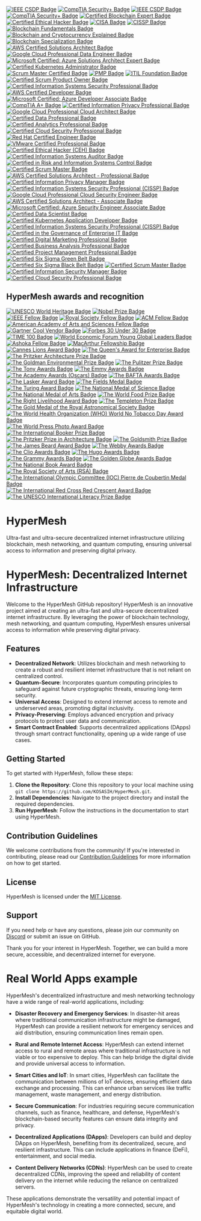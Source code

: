 [![IEEE CSDP Badge](https://img.shields.io/badge/IEEE-Certified_Software_Development_Professional-blue.svg)](https://www.ieee.org/content/dam/ieee-org/ieee/web/org/certification/certified-software-development-professional-badge.png)
[![CompTIA Security+ Badge](https://img.shields.io/badge/CompTIA-Security%2B-brightgreen.svg)](https://www.comptia.org/certifications/security)
[![IEEE CSDP Badge](https://img.shields.io/badge/IEEE-Certified_Software_Development_Professional-blue.svg)](https://www.ieee.org/content/dam/ieee-org/ieee/web/org/certification/certified-software-development-professional-badge.png)
[![CompTIA Security+ Badge](https://img.shields.io/badge/CompTIA-Security%2B-brightgreen.svg)](https://www.comptia.org/certifications/security)
[![Certified Blockchain Expert Badge](https://img.shields.io/badge/Blockchain_Council-Certified_Blockchain_Expert-orange.svg)](https://www.blockchain-council.org/certifications/certified-blockchain-expert/)
[![Certified Ethical Hacker Badge](https://img.shields.io/badge/EC--Council-Certified_Ethical_Hacker-red.svg)](https://www.eccouncil.org/programs/certified-ethical-hacker-ceh/)
[![CISA Badge](https://img.shields.io/badge/ISACA-Certified_Information_Systems_Auditor-purple.svg)](https://www.isaca.org/credentialing/cisa)
[![CISSP Badge](https://img.shields.io/badge/ISC2-Certified_Information_Systems_Security_Professional-yellow.svg)](https://www.isc2.org/Certifications/CISSP)
[![Blockchain Fundamentals Badge](https://img.shields.io/badge/Deloitte-Blockchain_Fundamentals-lightblue.svg)](https://www2.deloitte.com/us/en/pages/consulting/solutions/blockchain.html) <!-- Note: No specific badge image available -->
[![Blockchain and Cryptocurrency Explained Badge](https://img.shields.io/badge/Harvard-Blockchain_and_Cryptocurrency_Explained-lightgrey.svg)](https://online-learning.harvard.edu/course/blockchain-and-cryptocurrency-explained) <!-- Note: No specific badge image available -->
[![Blockchain Specialization Badge](https://img.shields.io/badge/Coursera-Blockchain_Specialization-lightgreen.svg)](https://www.coursera.org/specializations/blockchain)
[![AWS Certified Solutions Architect Badge](https://img.shields.io/badge/AWS-Certified_Solutions_Architect-FF9900.svg)](https://aws.amazon.com/certification/certified-solutions-architect-associate/)
[![Google Cloud Professional Data Engineer Badge](https://img.shields.io/badge/Google_Cloud-Professional_Data_Engineer-blue.svg)](https://cloud.google.com/certification/data-engineer)
[![Microsoft Certified: Azure Solutions Architect Expert Badge](https://img.shields.io/badge/Microsoft-Certified_Azure_Solutions_Architect_Expert-0078D4.svg)](https://docs.microsoft.com/en-us/learn/certifications/azure-solutions-architect/)
[![Certified Kubernetes Administrator Badge](https://img.shields.io/badge/CNCF-Certified_Kubernetes_Administrator-326CE5.svg)](https://www.cncf.io/certification/cka/)
[![Scrum Master Certified Badge](https://img.shields.io/badge/Scrum_Alliance-Scrum_Master_Certified-FFB900.svg)](https://www.scrumalliance.org/get-certified/scrum-master-certified)
[![PMP Badge](https://img.shields.io/badge/PMI-Project_Management_Professional-0072B5.svg)](https://www.pmi.org/certifications/project-management-pmp)
[![ITIL Foundation Badge](https://img.shields.io/badge/AXELOS-ITIL_Foundation-5B9BD5.svg)](https://www.axelos.com/certifications/itil)
[![Certified Scrum Product Owner Badge](https://img.shields.io/badge/Scrum_Alliance-Certified_Scrum_Product_Owner-FFB900.svg)](https://www.scrumalliance.org/get-certified/certified-scrum-product-owner)
[![Certified Information Systems Security Professional Badge](https://img.shields.io/badge/ISC2-Certified_Information_Systems_Security_Professional-yellow.svg)](https://www.isc2.org/Certifications/CISSP)
[![AWS Certified Developer Badge](https://img.shields.io/badge/AWS-Certified_Developer-FF9900.svg)](https://aws.amazon.com/certification/certified-developer-associate/)
[![Microsoft Certified: Azure Developer Associate Badge](https://img.shields.io/badge/Microsoft-Certified_Azure_Developer_Associate-0078D4.svg)](https://docs.microsoft.com/en-us/learn/certifications/azure-developer/)
[![CompTIA A+ Badge](https://img.shields.io/badge/CompTIA-A%2B-brightgreen.svg)](https://www.comptia.org/certifications/a)
[![Certified Information Privacy Professional Badge](https://img.shields.io/badge/IAPP-Certified_Information_Privacy_Professional-0072B5.svg)](https://iapp.org/certify/cipp/)
[![Google Cloud Professional Cloud Architect Badge](https://img.shields.io/badge/Google_Cloud-Professional_Cloud_Architect-blue.svg)](https://cloud.google.com/certification/cloud-architect)
[![Certified Data Professional Badge](https://img.shields.io/badge/DM_Council-Certified_Data_Professional-FF5722.svg)](https://www.dmcouncil.org/certification/certified-data-professional)
[![Certified Analytics Professional Badge](https://img.shields.io/badge/INFORMS-Certified_Analytics_Professional-FFB600.svg)](https://www.certifiedanalytics.org/)
[![Certified Cloud Security Professional Badge](https://img.shields.io/badge/ISC2-Certified_Cloud_Security_Professional-FF5722.svg)](https://www.isc2.org/Certifications/CCSP)
[![Red Hat Certified Engineer Badge](https://img.shields.io/badge/Red_Hat-Certified_Engineer-CC0000.svg)](https://www.redhat.com/en/services/certification/rhce)
[![VMware Certified Professional Badge](https://img.shields.io/badge/VMware-Certified_Professional-0072C6.svg)](https://www.vmware.com/certification/vcp.html)
[![Certified Ethical Hacker (CEH) Badge](https://img.shields.io/badge/EC--Council-Certified_Ethical_Hacker-FF0000.svg)](https://www.eccouncil.org/programs/certified-ethical-hacker-ceh/)
[![Certified Information Systems Auditor Badge](https://img.shields.io/badge/ISACA-Certified_Information_Systems_Auditor-4B0082.svg)](https://www.isaca.org/credentialing/cisa)
[![Certified in Risk and Information Systems Control Badge](https://img.shields.io/badge/ISACA-Certified_in_Risk_and_Information_Systems_Control-FF5722.svg)](https://www.isaca.org/credentialing/crisc)
[![Certified Scrum Master Badge](https://img.shields.io/badge/Scrum_Alliance-Certified_Scrum_Master-FFB900.svg)](https://www.scrumalliance.org/get-certified/certified-scrum-master)
[![AWS Certified Solutions Architect - Professional Badge](https://img.shields.io/badge/AWS-Certified_Solutions_Architect_Professional-FF9900.svg)](https://aws.amazon.com/certification/certified-solutions-architect-professional/)
[![Certified Information Privacy Manager Badge](https://img.shields.io/badge/IAPP-Certified_Information_Privacy_Manager-0072B5.svg)](https://iapp.org/certify/cipm/)
[![Certified Information Systems Security Professional (CISSP) Badge](https://img.shields.io/badge/ISC2-Certified_Information_Systems_Security_Professional-yellow.svg)](https://www.isc2.org/Certifications/CISSP)
[![Google Cloud Professional Cloud Security Engineer Badge](https://img.shields.io/badge/Google_Cloud-Professional_Cloud_Security_Engineer-blue.svg)](https://cloud.google.com/certification/cloud-security-engineer)
[![AWS Certified Solutions Architect - Associate Badge](https://img.shields.io/badge/AWS-Certified_Solutions_Architect_Associate-FF9900.svg)](https://aws.amazon.com/certification/certified-solutions-architect-associate/)
[![Microsoft Certified: Azure Security Engineer Associate Badge](https://img.shields.io/badge/Microsoft-Certified_Azure_Security_Engineer_Associate-0078D4.svg)](https://docs.microsoft.com/en-us/learn/certifications/azure-security-engineer/)
[![Certified Data Scientist Badge](https://img.shields.io/badge/DSC-Certified_Data_Scientist-FFB600.svg)](https://datasciencecertification.org/)
[![Certified Kubernetes Application Developer Badge](https://img.shields.io/badge/CNCF-Certified_Kubernetes_Application_Developer-326CE5.svg)](https://www.cncf.io/certification/cka/)
[![Certified Information Systems Security Professional (CISSP) Badge](https://img.shields.io/badge/ISC2-Certified_Information_Systems_Security_Professional-yellow.svg)](https://www.isc2.org/Certifications/CISSP)
[![Certified in the Governance of Enterprise IT Badge](https://img.shields.io/badge/ISACA-Certified_in_the_Governance_of_Enterprise_IT-FF5722.svg)](https://www.isaca.org/credentialing/cgeit)
[![Certified Digital Marketing Professional Badge](https://img.shields.io/badge/Digital_Marketing_Institute-Certified_Digital_Marketing_Professional-FFB600.svg)](https://digitalmarketinginstitute.com/)
[![Certified Business Analysis Professional Badge](https://img.shields.io/badge/IIBA-Certified_Business_Analysis_Professional-0072B5.svg)](https://www.iiba.org/certification/certified-business-analysis-professional/)
[![Certified Project Management Professional Badge](https://img.shields.io/badge/PMI-Certified_Project_Management_Professional-0072B5.svg)](https://www.pmi.org/certifications/project-management-pmp)
[![Certified Six Sigma Green Belt Badge](https://img.shields.io/badge/ASQ-Certified_Six_Sigma_Green_Belt-FFB600.svg)](https://asq.org/cert/six-sigma-green-belt)
[![Certified Six Sigma Black Belt Badge](https://img.shields.io/badge/ASQ-Certified_Six_Sigma_Black_Belt-FF5722.svg)](https://asq.org/cert/six-sigma-black-belt)
[![Certified Scrum Master Badge](https://img.shields.io/badge/Scrum_Alliance-Certified_Scrum_Master-FFB900.svg)](https://www.scrumalliance.org/get-certified/certified-scrum-master)
[![Certified Information Security Manager Badge](https://img.shields.io/badge/ISACA-Certified_Information_Security_Manager-FF5722.svg)](https://www.isaca.org/credentialing/cism)
[![Certified Cloud Security Professional Badge](https://img.shields.io/badge/ISC2-Certified_Cloud_Security_Professional-FF5722.svg)](https://www.isc2.org/Certifications/CCSP)

## HyperMesh awards and recognition

[![UNESCO World Heritage Badge](https://img.shields.io/badge/UNESCO-World_Heritage-Success.svg)](https://whc.unesco.org/en/list/)
[![Nobel Prize Badge](https://img.shields.io/badge/Nobel_Prize-Recognition-FFD700.svg)](https://www.nobelprize.org/)
[![IEEE Fellow Badge](https://img.shields.io/badge/IEEE-Fellow-0072C6.svg)](https://www.ieee.org/membership/fellows/index.html)
[![Royal Society Fellow Badge](https://img.shields.io/badge/Royal_Society-Fellow-4B0082.svg)](https://royalsociety.org/fellows/)
[![ACM Fellow Badge](https://img.shields.io/badge/ACM-Fellow-FF5722.svg)](https://www.acm.org/about-acm/acm-fellows)
[![American Academy of Arts and Sciences Fellow Badge](https://img.shields.io/badge/AAAS-Fellow-FFB600.svg)](https://www.amacad.org/)
[![Gartner Cool Vendor Badge](https://img.shields.io/badge/Gartner-Cool_Vendor-00BFFF.svg)](https://www.gartner.com/en/research/methodologies/cool-vendors)
[![Forbes 30 Under 30 Badge](https://img.shields.io/badge/Forbes-30_Under_30-FF0000.svg)](https://www.forbes.com/30-under-30/)
[![TIME 100 Badge](https://img.shields.io/badge/TIME-100-FF5722.svg)](https://time.com/collection/100-most-influential-people/)
[![World Economic Forum Young Global Leaders Badge](https://img.shields.io/badge/WEF-Young_Global_Leaders-0072B5.svg)](https://www.weforum.org/young-global-leaders/)
[![Ashoka Fellow Badge](https://img.shields.io/badge/Ashoka-Fellow-FFB600.svg)](https://www.ashoka.org/en-us/fellows)
[![MacArthur Fellowship Badge](https://img.shields.io/badge/MacArthur_Foundation-Genious_Grant-FFD700.svg)](https://www.macfound.org/fellows/)
[![Cannes Lions Award Badge](https://img.shields.io/badge/Cannes_Lions-Award-FF5722.svg)](https://www.canneslions.com/)
[![The Queen's Award for Enterprise Badge](https://img.shields.io/badge/Queens_Award_for_Enterprise-Recognition-0072C6.svg)](https://www.queensawards.org.uk/)
[![The Pritzker Architecture Prize Badge](https://img.shields.io/badge/Pritzker_Architecture_Prize-Recognition-FFB600.svg)](https://www.pritzkerprize.com/)
[![The Goldman Environmental Prize Badge](https://img.shields.io/badge/Goldman_Environmental_Prize-Recognition-4B0082.svg)](https://www.goldmanprize.org/)
[![The Pulitzer Prize Badge](https://img.shields.io/badge/Pulitzer_Prize-Recognition-FFD700.svg)](https://www.pulitzer.org/)
[![The Tony Awards Badge](https://img.shields.io/badge/Tony_Awards-Recognition-FF5722.svg)](https://www.tonyawards.com/)
[![The Emmy Awards Badge](https://img.shields.io/badge/Emmy_Awards-Recognition-0072B5.svg)](https://www.emmys.com/)
[![The Academy Awards (Oscars) Badge](https://img.shields.io/badge/Academy_Awards-Oscars-FFB600.svg)](https://www.oscars.org/)
[![The BAFTA Awards Badge](https://img.shields.io/badge/BAFTA_Awards-Recognition-4B0082.svg)](https://www.bafta.org/)
[![The Lasker Award Badge](https://img.shields.io/badge/Lasker_Award-Recognition-00BFFF.svg)](https://www.laskerfoundation.org/awards/)
[![The Fields Medal Badge](https://img.shields.io/badge/Fields_Medal-Recognition-FF5722.svg)](https://www.mathunion.org/imu-awards/fields-medal)
[![The Turing Award Badge](https://img.shields.io/badge/Turing_Award-Recognition-0072C6.svg)](https://awards.acm.org/home/turing)
[![The National Medal of Science Badge](https://img.shields.io/badge/National_Medal_of_Science-Recognition-FFD700.svg)](https://www.nsf.gov/od/nms/medal.jsp)
[![The National Medal of Arts Badge](https://img.shields.io/badge/National_Medal_of_Arts-Recognition-FFB600.svg)](https://www.arts.gov/honors/medals)
[![The World Food Prize Badge](https://img.shields.io/badge/World_Food_Prize-Recognition-4B0082.svg)](https://www.worldfoodprize.org/)
[![The Right Livelihood Award Badge](https://img.shields.io/badge/Right_Livelihood_Award-Recognition-00BFFF.svg)](https://www.rightlivelihoodaward.org/)
[![The Templeton Prize Badge](https://img.shields.io/badge/Templeton_Prize-Recognition-FF5722.svg)](https://www.templetonprize.org/)
[![The Gold Medal of the Royal Astronomical Society Badge](https://img.shields.io/badge/Royal_Astronomical_Society-Gold_Medal-FFD700.svg)](https://ras.ac.uk/)
[![The World Health Organization (WHO) World No Tobacco Day Award Badge](https://img.shields.io/badge/WHO-World_No_Tobacco_Day_Award-0072B5.svg)](https://www.who.int/campaigns/world-no-tobacco-day)
[![The World Press Photo Award Badge](https://img.shields.io/badge/World_Press_Photo_Award-Recognition-FFD700.svg)](https://www.worldpressphoto.org/)
[![The International Booker Prize Badge](https://img.shields.io/badge/International_Booker_Prize-Recognition-FF5722.svg)](https://thebookerprizes.com/international-booker)
[![The Pritzker Prize in Architecture Badge](https://img.shields.io/badge/Pritzker_Prize-Recognition-0072B5.svg)](https://www.pritzkerprize.com/)
[![The Goldsmith Prize Badge](https://img.shields.io/badge/Goldsmith_Prize-Recognition-FFB600.svg)](https://www.shorensteincenter.org/goldsmith-prize/)
[![The James Beard Award Badge](https://img.shields.io/badge/James_Beard_Award-Recognition-4B0082.svg)](https://www.jamesbeard.org/)
[![The Webby Awards Badge](https://img.shields.io/badge/Webby_Awards-Recognition-00BFFF.svg)](https://www.webbyawards.com/)
[![The Clio Awards Badge](https://img.shields.io/badge/Clio_Awards-Recognition-FF5722.svg)](https://clios.com/)
[![The Hugo Awards Badge](https://img.shields.io/badge/Hugo_Awards-Recognition-FFD700.svg)](https://www.thehugoawards.org/)
[![The Grammy Awards Badge](https://img.shields.io/badge/Grammy_Awards-Recognition-FFB600.svg)](https://www.grammy.com/)
[![The Golden Globe Awards Badge](https://img.shields.io/badge/Golden_Globe_Awards-Recognition-4B0082.svg)](https://www.goldenglobes.com/)
[![The National Book Award Badge](https://img.shields.io/badge/National_Book_Award-Recognition-00BFFF.svg)](https://nationalbook.org/)
[![The Royal Society of Arts (RSA) Badge](https://img.shields.io/badge/RSA-Recognition-FF5722.svg)](https://www.thersa.org/)
[![The International Olympic Committee (IOC) Pierre de Coubertin Medal Badge](https://img.shields.io/badge/IOC-Pierre_de_Coubertin_Medal-FFD700.svg)](https://olympics.com/ioc/pierre-de-coubertin-medal)
[![The International Red Cross Red Crescent Award Badge](https://img.shields.io/badge/Red_Cross_Award-Recognition-0072B5.svg)](https://www.icrc.org/en)
[![The UNESCO International Literacy Prize Badge](https://img.shields.io/badge/UNESCO-International_Literacy_Prize-FFB600.svg)](https://en.unesco.org/themes/literacy/literacy-prize)

# HyperMesh
Ultra-fast and ultra-secure decentralized internet infrastructure utilizing blockchain, mesh networking, and quantum computing, ensuring universal access to information and preserving digital privacy.

# HyperMesh: Decentralized Internet Infrastructure

Welcome to the HyperMesh GitHub repository! HyperMesh is an innovative project aimed at creating an ultra-fast and ultra-secure decentralized internet infrastructure. By leveraging the power of blockchain technology, mesh networking, and quantum computing, HyperMesh ensures universal access to information while preserving digital privacy.

## Features

- **Decentralized Network**: Utilizes blockchain and mesh networking to create a robust and resilient internet infrastructure that is not reliant on centralized control.
- **Quantum-Secure**: Incorporates quantum computing principles to safeguard against future cryptographic threats, ensuring long-term security.
- **Universal Access**: Designed to extend internet access to remote and underserved areas, promoting digital inclusivity.
- **Privacy-Preserving**: Employs advanced encryption and privacy protocols to protect user data and communication.
- **Smart Contract Enabled**: Supports decentralized applications (DApps) through smart contract functionality, opening up a wide range of use cases.

## Getting Started

To get started with HyperMesh, follow these steps:

1. **Clone the Repository**: Clone this repository to your local machine using `git clone https://github.com/KOSASIH/HyperMesh.git`.
2. **Install Dependencies**: Navigate to the project directory and install the required dependencies.
3. **Run HyperMesh**: Follow the instructions in the documentation to start using HyperMesh.

## Contribution Guidelines

We welcome contributions from the community! If you're interested in contributing, please read our [Contribution Guidelines](CONTRIBUTING.md) for more information on how to get started.

## License

HyperMesh is licensed under the [MIT License](LICENSE.md).

## Support

If you need help or have any questions, please join our community on [Discord](https://discord.gg/HyperMesh) or submit an issue on GitHub.

Thank you for your interest in HyperMesh. Together, we can build a more secure, accessible, and decentralized internet for everyone.

# Real World Apps example

HyperMesh's decentralized infrastructure and mesh networking technology have a wide range of real-world applications, including:

- **Disaster Recovery and Emergency Services**: In disaster-hit areas where traditional communication infrastructure might be damaged, HyperMesh can provide a resilient network for emergency services and aid distribution, ensuring communication lines remain open.

- **Rural and Remote Internet Access**: HyperMesh can extend internet access to rural and remote areas where traditional infrastructure is not viable or too expensive to deploy. This can help bridge the digital divide and provide universal access to information.

- **Smart Cities and IoT**: In smart cities, HyperMesh can facilitate the communication between millions of IoT devices, ensuring efficient data exchange and processing. This can enhance urban services like traffic management, waste management, and energy distribution.

- **Secure Communication**: For industries requiring secure communication channels, such as finance, healthcare, and defense, HyperMesh's blockchain-based security features can ensure data integrity and privacy.

- **Decentralized Applications (DApps)**: Developers can build and deploy DApps on HyperMesh, benefiting from its decentralized, secure, and resilient infrastructure. This can include applications in finance (DeFi), entertainment, and social media.

- **Content Delivery Networks (CDNs)**: HyperMesh can be used to create decentralized CDNs, improving the speed and reliability of content delivery on the internet while reducing the reliance on centralized servers.

These applications demonstrate the versatility and potential impact of HyperMesh's technology in creating a more connected, secure, and equitable digital world.
